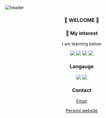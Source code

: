 ![header](https://capsule-render.vercel.app/api?type=slice&color=auto&height=380&section=header&text=SUMIN%20OH&fontSize=80)
<div align="center">

### 👋 WELCOME 👋
  
### 🌱 My interest
I am learning below 

<img src="https://img.shields.io/badge/Image analysis-red?style=flat&logo=E-Mail&logoColor=red"/> <img src="https://img.shields.io/badge/Computer Vision-yellow?style=flat&logo=E-Mail&logoColor=red"> <img src="https://img.shields.io/badge/Machine Learning-orange?style=flat&logo=E-Mail&logoColor=red"/> <img src="https://img.shields.io/badge/Deep Learning-green?style=flat&logo=E-Mail&logoColor=red"/> 
  
  ### Langauge 

<img src="https://img.shields.io/badge/Python-inactive?style=flat&logo=Python&logoColor=3776AB"/> <img src="https://img.shields.io/badge/PyTorch-blueviolet?style=flat&logo=PyTorch&logoColor=EE4C2C"/>

  ### Contact 
  
[Email](tnals9492@naver.com)

[Personl website](https://osumin9492.wixsite.com/website)
  
